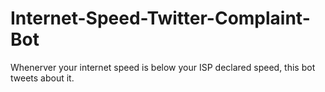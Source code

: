 # Internet-Speed-Twitter-Complaint-Bot
Whenerver your internet speed is below your ISP declared speed, this bot tweets about it.
